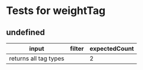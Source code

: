 # Tests for weightTag

## undefined

| input                 | filter | expectedCount |
| --------------------- | ------ | ------------- |
| returns all tag types |        | 2             |